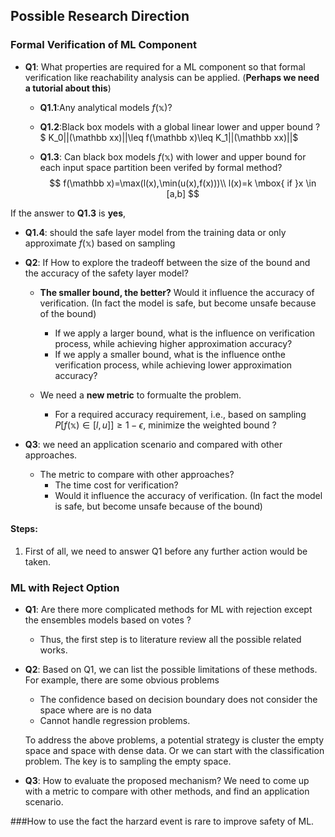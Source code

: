 ## Possible  Research Direction



### Formal Verification of ML Component

* **Q1**: What properties are required for a ML component so that  formal verification like reachability analysis can be applied.  (**Perhaps we need a tutorial about this**)

  * **Q1.1**:Any analytical models  $f(\mathbb x)$?

  * **Q1.2**:Black box  models with a global linear  lower and upper bound ?  $ K_0||(\mathbb xx)||\leq f(\mathbb x)\leq K_1||(\mathbb xx)||$

  * **Q1.3**: Can black box  models  $f(\mathbb x)$ with  lower and upper bound for each input space partition  been verifed by formal method?    
    $$
    f(\mathbb x)=\max(l(x),\min(u(x),f(x)))\\
    l(x)=k \mbox{ if }x \in [a,b]
    $$


 If the answer to  **Q1.3**  is  **yes**, 

* **Q1.4**:  should the safe layer model from the training data or only approximate $f(\mathbb x)$ based on sampling 

  

* **Q2**: If  How to explore the tradeoff  between the  size of the bound and the accuracy of the safety layer  model?  

  * **The smaller bound, the better?**   Would it influence the accuracy of verification.  (In fact the model is safe, but become unsafe  because of the bound)

    * If we apply a larger bound,  what is the influence on verification process, while achieving higher approximation accuracy?
    * If we apply a smaller bound,  what is the influence onthe verification process, while achieving lower approximation accuracy?

  * We need a **new metric** to formualte the problem.  

    - For a required accuracy requirement, i.e., based on sampling   $P[f(\mathbb x)\in[l,u]]\geq 1-\epsilon$,  minimize the  weighted bound ?

    

* **Q3**:  we need an application scenario and compared with other approaches.

  * The metric to compare with other approaches?  
    * The time cost for  verification? 
    *  Would it influence the accuracy of verification.  (In fact the model is safe, but become unsafe  because of the bound)

    



#### Steps:

1. First of all, we need to answer  Q1 before any further action would be taken.





### ML with Reject Option



* **Q1**:  Are there more complicated methods for ML with rejection except the ensembles models based on votes ?

  * Thus, the first step is to literature review all the possible related works.

* **Q2**:  Based on Q1, we can list the possible limitations of these methods. For example, there are some obvious problems

  * The confidence based on decision boundary does not consider the space where are is no data
  * Cannot handle regression problems.

  To address the above problems, a potential strategy is cluster the empty space and space with dense data. Or we can start with the classification problem.  The key is to sampling the empty space.

* **Q3**:  How to evaluate the proposed mechanism?   We need to come up with a metric to compare with other  methods, and find an application scenario.



###How to use the fact the harzard event is rare to improve safety of ML.


